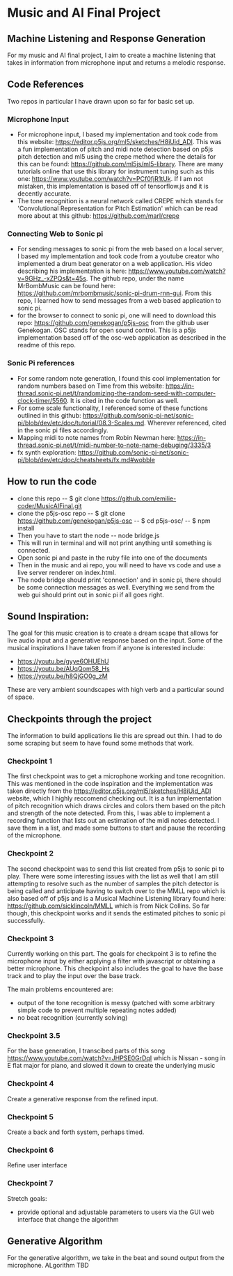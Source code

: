 # Music and AI Final Project
## Machine Listening and Response Generation
For my music and AI final project, I aim to create a machine listening that takes in information from microphone input and returns a melodic response. 

## Code References
Two repos in particular I have drawn upon so far for basic set up.
### Microphone Input
- For microphone input, I based my implementation and took code from this website: https://editor.p5js.org/ml5/sketches/H8iUid_ADl. This was a fun implementation of pitch and midi note detection based on p5js pitch detection and ml5 using the crepe method where the details for this can be found: https://github.com/ml5js/ml5-library. There are many tutorials online that use this library for instrument tuning such as this one: https://www.youtube.com/watch?v=PCf0fjR1tUk. If I am not mistaken, this implementation is based off of tensorflow.js and it is decently accurate. 
- The tone recognition is a neural network called CREPE which stands for 'Convolutional Representation for Pitch Estimation' which can be read more about at this github: https://github.com/marl/crepe

### Connecting Web to Sonic pi
- For sending messages to sonic pi from the web based on a local server, I based my implementation and took code from a youtube creator who implemented a drum beat generator on a web application. His video describing his implementation is here: https://www.youtube.com/watch?v=9GHz_-xZPQs&t=45s. The github repo, under the name MrBombMusic can be found here: https://github.com/mrbombmusic/sonic-pi-drum-rnn-gui. From this repo, I learned how to send messages from a web based application to sonic pi. 
- for the browser to connect to sonic pi, one will need to download this repo: https://github.com/genekogan/p5js-osc from the github user Genekogan. OSC stands for open sound control. This is a p5js implementation based off of the osc-web application as described in the readme of this repo. 

### Sonic Pi references
- For some random note generation, I found this cool implementation for random numbers based on Time from this website: https://in-thread.sonic-pi.net/t/randomizing-the-random-seed-with-computer-clock-timer/5560. It is cited in the code function as well. 
- For some scale functionality, I referenced some of these functions outlined in this github: https://github.com/sonic-pi-net/sonic-pi/blob/dev/etc/doc/tutorial/08.3-Scales.md. Wherever referenced, cited in the sonic pi files accordingly. 
- Mapping midi to note names from Robin Newman here: https://in-thread.sonic-pi.net/t/midi-number-to-note-name-debuging/3335/3
- fx synth exploration: https://github.com/sonic-pi-net/sonic-pi/blob/dev/etc/doc/cheatsheets/fx.md#wobble

## How to run the code
- clone this repo
-- $ git clone https://github.com/emilie-coder/MusicAIFinal.git
- clone the p5js-osc repo
-- $ git clone https://github.com/genekogan/p5js-osc
-- $ cd p5js-osc/
-- $ npm install
- Then you have to start the node
-- node bridge.js
- This will run in terminal and will not print anything until something is connected.
- Open sonic pi and paste in the ruby file into one of the documents
- Then in the music and ai repo, you will need to have vs code and use a live server renderer on index.html. 
- The node bridge should print 'connection' and in sonic pi, there should be some connection messages as well. Everything we send from the web gui should print out in sonic pi if all goes right. 
## Sound Inspiration:
The goal for this music creation is to create a dream scape that allows for live audio input and a generative response based on the input.
Some of the musical inspirations I have taken from if anyone is interested include:
- https://youtu.be/gyye6OHUEhU
- https://youtu.be/AUqQom58_Hs
- https://youtu.be/h8QjGO0g_zM

These are very ambient soundscapes with high verb and a particular sound of space. 

## Checkpoints through the project
The information to build applications lie this are spread out thin. I had to do some scraping but seem to have found some methods that work.

### Checkpoint 1
The first checkpoint was to get a microphone working and tone recognition. This was mentioned in the code inspiration and the implementation was taken directly from the https://editor.p5js.org/ml5/sketches/H8iUid_ADl website, which I highly reccomend checking out. It is a fun implementation of pitch recognition which draws circles and colors them based on the pitch and strength of the note detected. From this, I was able to implement a recording function that lists out an estimation of the midi notes detected. I save them in a list, and made some buttons to start and pause the recording of the microphone. 

### Checkpoint 2
The second checkpoint was to send this list created from p5js to sonic pi to play. There were some interesting issues with the list as well that I am still attempting to resolve such as the number of samples the pitch detector is being called and anticipate having to switch over to the MMLL repo which is also based off of p5js and is a Musical Machine Listening library found here: https://github.com/sicklincoln/MMLL which is from Nick Collins. So far though, this checkpoint works and it sends the estimated pitches to sonic pi successfully.

### Checkpoint 3
Currently working on this part. The goals for checkpoint 3 is to refine the microphone input by either applying a filter with javascript or obtaining a better microphone. This checkpoint also includes the goal to have the base track and to play the input over the base track. 

The main problems encountered are:
- output of the tone recognition is messy (patched with some arbitrary simple code to prevent multiple repeating notes added)
- no beat recognition (currently solving)

### Checkpoint 3.5 
For the base generation, I transcibed parts of this song https://www.youtube.com/watch?v=JHPSE0GrDqI which is Nissan - song in E flat major for piano, and slowed it down to create the underlying music

### Checkpoint 4
Create a generative response from the refined input.

### Checkpoint 5
Create a back and forth system, perhaps timed.

### Checkpoint 6
Refine user interface

### Checkpoint 7
Stretch goals:
- provide optional and adjustable parameters to users via the GUI web interface that change the algorithm

## Generative Algorithm
For the generative algorithm, we take in the beat and sound output from the microphone. ALgorithm TBD

